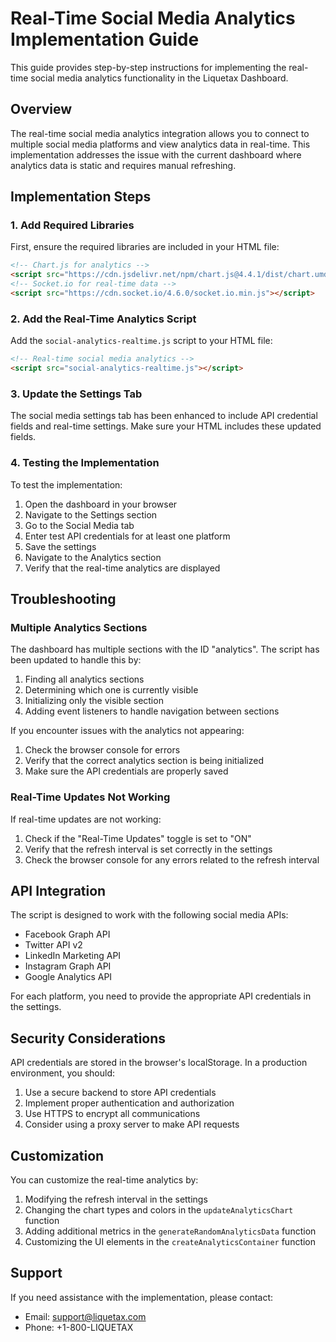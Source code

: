 # Real-Time Social Media Analytics Implementation Guide

This guide provides step-by-step instructions for implementing the real-time social media analytics functionality in the Liquetax Dashboard.

## Overview

The real-time social media analytics integration allows you to connect to multiple social media platforms and view analytics data in real-time. This implementation addresses the issue with the current dashboard where analytics data is static and requires manual refreshing.

## Implementation Steps

### 1. Add Required Libraries

First, ensure the required libraries are included in your HTML file:

```html
<!-- Chart.js for analytics -->
<script src="https://cdn.jsdelivr.net/npm/chart.js@4.4.1/dist/chart.umd.min.js"></script>
<!-- Socket.io for real-time data -->
<script src="https://cdn.socket.io/4.6.0/socket.io.min.js"></script>
```

### 2. Add the Real-Time Analytics Script

Add the `social-analytics-realtime.js` script to your HTML file:

```html
<!-- Real-time social media analytics -->
<script src="social-analytics-realtime.js"></script>
```

### 3. Update the Settings Tab

The social media settings tab has been enhanced to include API credential fields and real-time settings. Make sure your HTML includes these updated fields.

### 4. Testing the Implementation

To test the implementation:

1. Open the dashboard in your browser
2. Navigate to the Settings section
3. Go to the Social Media tab
4. Enter test API credentials for at least one platform
5. Save the settings
6. Navigate to the Analytics section
7. Verify that the real-time analytics are displayed

## Troubleshooting

### Multiple Analytics Sections

The dashboard has multiple sections with the ID "analytics". The script has been updated to handle this by:

1. Finding all analytics sections
2. Determining which one is currently visible
3. Initializing only the visible section
4. Adding event listeners to handle navigation between sections

If you encounter issues with the analytics not appearing:

1. Check the browser console for errors
2. Verify that the correct analytics section is being initialized
3. Make sure the API credentials are properly saved

### Real-Time Updates Not Working

If real-time updates are not working:

1. Check if the "Real-Time Updates" toggle is set to "ON"
2. Verify that the refresh interval is set correctly in the settings
3. Check the browser console for any errors related to the refresh interval

## API Integration

The script is designed to work with the following social media APIs:

- Facebook Graph API
- Twitter API v2
- LinkedIn Marketing API
- Instagram Graph API
- Google Analytics API

For each platform, you need to provide the appropriate API credentials in the settings.

## Security Considerations

API credentials are stored in the browser's localStorage. In a production environment, you should:

1. Use a secure backend to store API credentials
2. Implement proper authentication and authorization
3. Use HTTPS to encrypt all communications
4. Consider using a proxy server to make API requests

## Customization

You can customize the real-time analytics by:

1. Modifying the refresh interval in the settings
2. Changing the chart types and colors in the `updateAnalyticsChart` function
3. Adding additional metrics in the `generateRandomAnalyticsData` function
4. Customizing the UI elements in the `createAnalyticsContainer` function

## Support

If you need assistance with the implementation, please contact:

- Email: support@liquetax.com
- Phone: +1-800-LIQUETAX